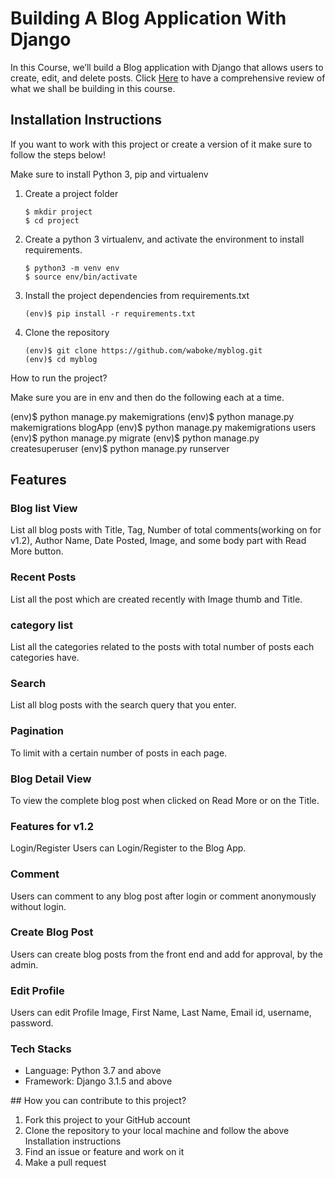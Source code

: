 
# Building A Blog Application With Django
<p>In this Course, we’ll build a Blog application with Django that allows users to create, edit, and delete posts. Click <a href="https://djangocentral.com/building-a-blog-application-with-django/" target="_blank">Here</a> to have a comprehensive review of what we shall be building in this course.</p>

## Installation Instructions
<p>If you want to work with this project or create a version of it make sure to follow the steps below!</p>

<p>Make sure to install Python 3, pip and virtualenv</p>

<ol> 
  <li> Create a project folder </li>

    $ mkdir project
    $ cd project
<li> Create a python 3 virtualenv, and activate the environment to install requirements.</li>

    $ python3 -m venv env
    $ source env/bin/activate
<li> Install the project dependencies from requirements.txt </li>

    (env)$ pip install -r requirements.txt
<li> Clone the repository</li>

    (env)$ git clone https://github.com/waboke/myblog.git
    (env)$ cd myblog
</ol
You have now successfully set up the project on your environment.

## How to run the project?
Make sure you are in env and then do the following each at a time.

(env)$ python manage.py makemigrations
(env)$ python manage.py makemigrations blogApp
(env)$ python manage.py makemigrations users
(env)$ python manage.py migrate
(env)$ python manage.py createsuperuser
(env)$ python manage.py runserver
## Features
### Blog list View
List all blog posts with Title, Tag, Number of total comments(working on for v1.2), Author Name, Date Posted, Image, and some body part with Read More button.

### Recent Posts
List all the post which are created recently with Image thumb and Title.

### category list
List all the categories related to the posts with total number of posts each categories have.

### Search
List all blog posts with the search query that you enter.

### Pagination
To limit with a certain number of posts in each page.

### Blog Detail View
To view the complete blog post when clicked on Read More or on the Title.

### Features for v1.2
Login/Register
Users can Login/Register to the Blog App.

### Comment
Users can comment to any blog post after login or comment anonymously without login.

### Create Blog Post
Users can create blog posts from the front end and add for approval, by the admin.

### Edit Profile
Users can edit Profile Image, First Name, Last Name, Email id, username, password.

### Tech Stacks
<ul>
<li>Language: Python 3.7 and above</li>
<li>Framework: Django 3.1.5 and above</li>
</ul>
## How you can contribute to this project?

<ol>
<li>Fork this project to your GitHub account</li> 
<li>Clone the repository to your local machine and follow the above Installation instructions</li>
<li>Find an issue or feature and work on it</li>
<li>Make a pull request</li>
</ol>



